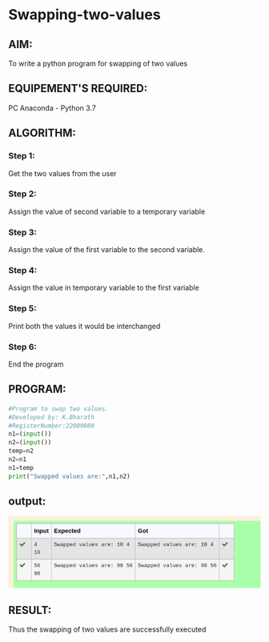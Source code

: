 # Swapping-two-values
## AIM:
To write a python program for swapping of two values
## EQUIPEMENT'S REQUIRED: 
PC
Anaconda - Python 3.7
## ALGORITHM: 
### Step 1:
Get the two values from the user
### Step 2: 
Assign the value of second variable to a temporary variable 
### Step 3: 
Assign the value of the first variable to the second variable.
### Step 4:  
Assign the value in temporary variable to the first variable
### Step 5: 
Print both the values it would be interchanged
### Step 6: 
End the program
## PROGRAM:
```python
#Program to swap two values.
#Developed by: K.Bharath 
#RegisterNumber:22009080
n1=(input())
n2=(input())
temp=n2
n2=n1
n1=temp
print("Swapped values are:",n1,n2)

```
## output:
![output](/Screenshot%20from%202023-01-24%2014-28-20.png)
## RESULT:
Thus the swapping of two values are successfully executed



